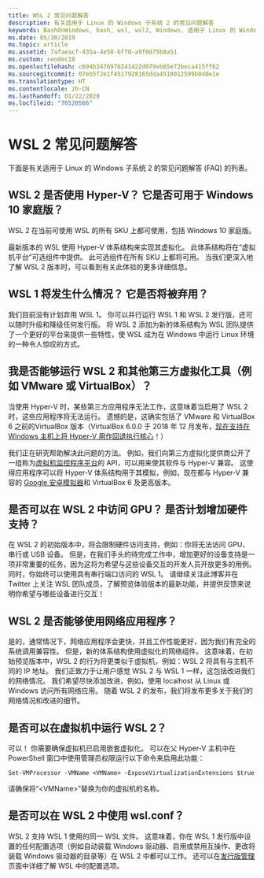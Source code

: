 ```yaml
---
title: WSL 2 常见问题解答
description: 有关适用于 Linux 的 Windows 子系统 2 的常见问题解答
keywords: BashOnWindows, bash, wsl, wsl2, Windows, 适用于 Linux 的 Windows 子系统, windowssubsystem, ubuntu, debian, suse, Windows 10, 安装
ms.date: 05/30/2019
ms.topic: article
ms.assetid: 7afaeacf-435a-4e58-bff0-a9f0d75b8a51
ms.custom: seodec18
ms.openlocfilehash: c694b3476976241422d079eb65e72beca415ff62
ms.sourcegitcommit: 07eb5f2e1f4517928165dda4510012599b0d0e1e
ms.translationtype: HT
ms.contentlocale: zh-CN
ms.lasthandoff: 01/22/2020
ms.locfileid: "76520566"
---
```

# <a name="wsl-2-faq"></a>WSL 2 常见问题解答

下面是有关适用于 Linux 的 Windows 子系统 2 的常见问题解答 (FAQ) 的列表。

## <a name="does-wsl-2-use-hyper-v-will-it-be-available-on-windows-10-home"></a>WSL 2 是否使用 Hyper-V？ 它是否可用于 Windows 10 家庭版？

WSL 2 在当前可使用 WSL 的所有 SKU 上都可使用，包括 Windows 10 家庭版。

最新版本的 WSL 使用 Hyper-V 体系结构来实现其虚拟化。 此体系结构将在“虚拟机平台”可选组件中提供。 此可选组件在所有 SKU 上都将可用。 当我们更深入地了解 WSL 2 版本时，可以看到有关此体验的更多详细信息。

## <a name="what-will-happen-to-wsl-1-will-it-be-abandoned"></a>WSL 1 将发生什么情况？ 它是否将被弃用？

我们目前没有计划弃用 WSL 1。 你可以并行运行 WSL 1 和 WSL 2 发行版，还可以随时升级和降级任何发行版。 将 WSL 2 添加为新的体系结构为 WSL 团队提供了一个更好的平台来提供一些特性，使 WSL 成为在 Windows 中运行 Linux 环境的一种令人惊叹的方式。

## <a name="will-i-be-able-to-run-wsl-2-and-other-3rd-party-virtualization-tools-such-as-vmware-or-virtualbox"></a>我是否能够运行 WSL 2 和其他第三方虚拟化工具（例如 VMware 或 VirtualBox）？

当使用 Hyper-V 时，某些第三方应用程序无法工作，这意味着当启用了 WSL 2 时，这些应用程序将无法运行。 遗憾的是，这确实包括了 VMware 和 VirtualBox 6 之前的VirtualBox 版本（VirtualBox 6.0.0 于 2018 年 12 月发布，[现在支持在 Windows 主机上将 Hyper-V 用作回退执行核心][1]！）

我们正在研究帮助解决此问题的方法。 例如，我们向第三方虚拟化提供商公开了一组称为[虚拟机监控程序平台][2]的 API，可以用来使其软件与 Hyper-V 兼容。 这使得应用程序可以将 Hyper-V 体系结构用于其模拟，例如，现在都与 Hyper-V 兼容的 [Google 安卓模拟器][3]和 VirtualBox 6 及更高版本。

## <a name="can-i-access-the-gpu-in-wsl-2-are-there-plans-to-increase-hardware-support"></a>是否可以在 WSL 2 中访问 GPU？ 是否计划增加硬件支持？

在 WSL 2 的初始版本中，将会限制硬件访问支持，例如：你将无法访问 GPU、串行或 USB 设备。 但是，在我们手头的待完成工作中，增加更好的设备支持是一项非常重要的任务，因为这将为希望与这些设备交互的开发人员开放更多的用例。 同时，你始终可以使用具有串行端口访问的 WSL 1。 请继续关注此博客并在 Twitter 上关注 WSL 团队成员，了解预览体验版本的最新功能，并提供反馈来说明你希望与哪些设备进行交互！

## <a name="will-wsl-2-be-able-to-use-networking-applications"></a>WSL 2 是否能够使用网络应用程序？

是的，通常情况下，网络应用程序会更快，并且工作性能更好，因为我们有完全的系统调用兼容性。 但是，新的体系结构使用虚拟化的网络组件。 这意味着，在初始预览版本中，WSL 2 的行为将更类似于虚拟机，例如：WSL 2 将具有与主机不同的 IP 地址。 我们正致力于让用户感觉 WSL 2 与 WSL 1 一样，这包括改进我们的网络情况。 我们希望尽快添加改进，例如，使用 localhost 从 Linux 或 Windows 访问所有网络应用。 随着 WSL 2 的发布，我们将发布更多关于我们的网络情况和改进的细节。

## <a name="can-i-run-wsl-2-in-a-virtual-machine"></a>是否可以在虚拟机中运行 WSL 2？

可以！ 你需要确保虚拟机已启用嵌套虚拟化。 可以在父 Hyper-V 主机中在 PowerShell 窗口中使用管理员权限运行以下命令来启用此功能：

`Set-VMProcessor -VMName <VMName> -ExposeVirtualizationExtensions $true`

请确保将“&lt;VMName&gt;”替换为你的虚拟机的名称。

## <a name="can-i-use-wslconf-in-wsl-2"></a>是否可以在 WSL 2 中使用 wsl.conf？

WSL 2 支持 WSL 1 使用的同一 WSL 文件。 这意味着，你在 WSL 1 发行版中设置的任何配置选项（例如自动装载 Windows 驱动器、启用或禁用互操作、更改将装载 Windows 驱动器的目录等）在 WSL 2 中都可以工作。 还可以在[发行版管理](./wsl-config.md)页面中详细了解 WSL 中的配置选项。 

 [1]: https://www.virtualbox.org/wiki/Changelog-6.0
 [2]: https://docs.microsoft.com/en-us/virtualization/api/
 [3]: https://devblogs.microsoft.com/visualstudio/hyper-v-android-emulator-support/
